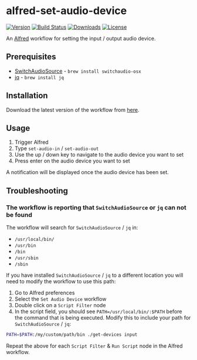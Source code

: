 # alfred-set-audio-device

[![Version](https://img.shields.io/github/release/mike182uk/alfred-set-audio-device.svg?style=flat-square)](https://github.com/mike182uk/alfred-set-audio-device)
[![Build Status](https://img.shields.io/github/workflow/status/mike182uk/alfred-set-audio-device/CI/master?style=flat-square)](https://github.com/mike182uk/alfred-set-audio-device/actions?query=workflow%3ACI)
[![Downloads](https://img.shields.io/github/downloads/mike182uk/alfred-set-audio-device/total.svg?style=flat-square)](https://github.com/mike182uk/alfred-set-audio-device)
[![License](https://img.shields.io/github/license/mike182uk/alfred-set-audio-device.svg?style=flat-square)](https://github.com/mike182uk/alfred-set-audio-device)

An [Alfred](https://www.alfredapp.com/) workflow for setting the input / output audio device.

## Prerequisites

- [SwitchAudioSource](https://github.com/deweller/switchaudio-osx) - `brew install switchaudio-osx`
- [jq](https://stedolan.github.io/jq/) - `brew install jq`

## Installation

Download the latest version of the workflow from  [here](https://github.com/mike182uk/alfred-set-audio-device/releases).

## Usage

1. Trigger Alfred
2. Type `set-audio-in` / `set-audio-out`
3. Use the up / down key to navigate to the audio device you want to set
4. Press enter on the audio device you want to set

A notification will be displayed once the audio device has been set.

## Troubleshooting

### The workflow is reporting that `SwitchAudioSource` or `jq` can not be found

The workflow will search for `SwitchAudioSource` / `jq` in:

- `/usr/local/bin/`
- `/usr/bin`
- `/bin`
- `/usr/sbin`
- `/sbin`

If you have installed `SwitchAudioSource` / `jq` to a different location you will need to modify the workflow to use this path:

1. Go to Alfred preferences
2. Select the `Set Audio Device` workflow
3. Double click on a `Script Filter` node
4. In the script field, you should see `PATH=/usr/local/bin/:$PATH` before the command that is being executed. Modify this to include your path for `SwitchAudioSource` / `jq`:

```sh
PATH=$PATH:/my/custom/path/bin ./get-devices input
```

Repeat the above for each `Script Filter` & `Run Script` node in the Alfred workflow.
